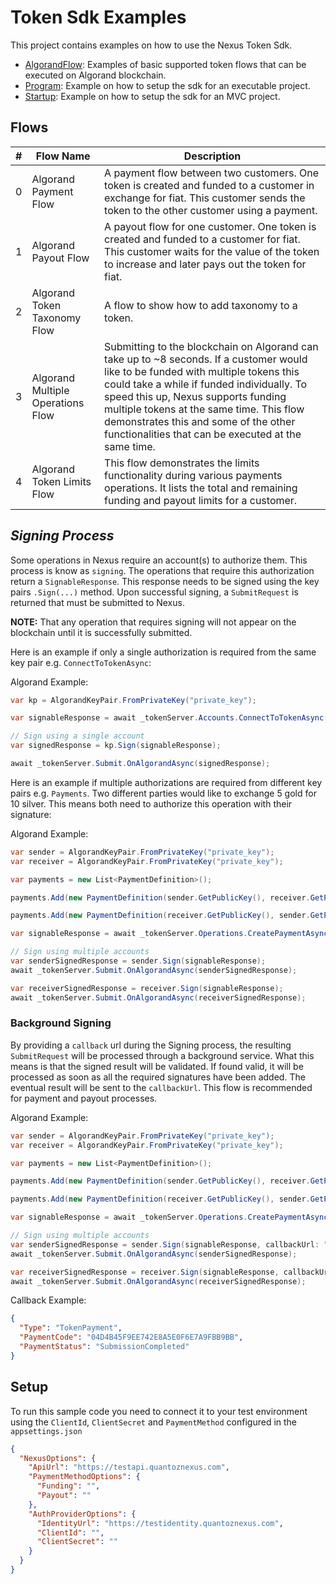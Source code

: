 # Token Sdk Examples

This project contains examples on how to use the Nexus Token Sdk.

- [AlgorandFlow](./AlgorandExamples.cs): Examples of basic supported token flows that can be executed on Algorand blockchain. 
- [Program](./Program.cs): Example on how to setup the sdk for an executable project.
- [Startup](./Startup.cs): Example on how to setup the sdk for an MVC project.

## Flows

| # 	| **Flow Name**                	| **Description**                                                                                                                                                                           	|
|---	|------------------------------	|-------------------------------------------------------------------------------------------------------------------------------------------------------------------------------------------	|
| 0 	| Algorand Payment Flow        	| A payment flow between two customers. One token is created and funded to a customer in exchange for fiat. This customer sends the token to the other customer using a payment.            	|
| 1 	| Algorand Payout Flow         	| A payout flow for one customer. One token is created and funded to a customer for fiat. This customer waits for the value of the token to increase and later pays out the token for fiat. 	|
| 2 	| Algorand Token Taxonomy Flow 	| A flow to show how to add taxonomy to a token.                                                                                                                                            	|
| 3 	| Algorand Multiple Operations Flow     	| Submitting to the blockchain on Algorand can take up to ~8 seconds. If a customer would like to be funded with multiple tokens this could take a while if funded individually. To speed this up, Nexus supports funding multiple tokens at the same time. This flow demonstrates this and some of the other functionalities that can be executed at the same time.             |
| 4 	| Algorand Token Limits Flow     | This flow demonstrates the limits functionality during various payments operations. It lists the total and remaining funding and payout limits for a customer.                               |

## *Signing Process*
Some operations in Nexus require an account(s) to authorize them. This process is know as `signing`. The operations that require this authorization return a `SignableResponse`. This response needs to be signed using the key pairs `.Sign(...)` method. Upon successful signing, a `SubmitRequest` is returned that must be submitted to Nexus.

**NOTE:** That any operation that requires signing will not appear on the blockchain until it is successfully submitted.

Here is an example if only a single authorization is required from the same key pair e.g. `ConnectToTokenAsync`:

Algorand Example:
```csharp
var kp = AlgorandKeyPair.FromPrivateKey("private_key");

var signableResponse = await _tokenServer.Accounts.ConnectToTokenAsync(kp.GetAccountCode(), "Gold");

// Sign using a single account
var signedResponse = kp.Sign(signableResponse);

await _tokenServer.Submit.OnAlgorandAsync(signedResponse);
```

Here is an example if multiple authorizations are required from different key pairs e.g. `Payments`. Two different parties would like to exchange 5 gold for 10 silver. This means both need to authorize this operation with their signature:

Algorand Example:
```csharp
var sender = AlgorandKeyPair.FromPrivateKey("private_key");
var receiver = AlgorandKeyPair.FromPrivateKey("private_key");

var payments = new List<PaymentDefinition>();

payments.Add(new PaymentDefinition(sender.GetPublicKey(), receiver.GetPublicKey(), "Gold", 5));

payments.Add(new PaymentDefinition(receiver.GetPublicKey(), sender.GetPublicKey(), "Silver", 10));

var signableResponse = await _tokenServer.Operations.CreatePaymentAsync(payments);

// Sign using multiple accounts
var senderSignedResponse = sender.Sign(signableResponse);
await _tokenServer.Submit.OnAlgorandAsync(senderSignedResponse);

var receiverSignedResponse = receiver.Sign(signableResponse);
await _tokenServer.Submit.OnAlgorandAsync(receiverSignedResponse);
```

### Background Signing
By providing a `callback` url during the Signing process, the resulting `SubmitRequest` will be processed through a background service. What this means is that the signed result will be validated. If found valid, it will be processed as soon as all the required signatures have been added. The eventual result will be sent to the `callbackUrl`. This flow is recommended for payment and payout processes.

Algorand Example:
```csharp
var sender = AlgorandKeyPair.FromPrivateKey("private_key");
var receiver = AlgorandKeyPair.FromPrivateKey("private_key");

var payments = new List<PaymentDefinition>();

payments.Add(new PaymentDefinition(sender.GetPublicKey(), receiver.GetPublicKey(), "Gold", 5));

payments.Add(new PaymentDefinition(receiver.GetPublicKey(), sender.GetPublicKey(), "Silver", 10));

var signableResponse = await _tokenServer.Operations.CreatePaymentAsync(payments);

// Sign using multiple accounts
var senderSignedResponse = sender.Sign(signableResponse, callbackUrl: "your-callback-url");
await _tokenServer.Submit.OnAlgorandAsync(senderSignedResponse);

var receiverSignedResponse = receiver.Sign(signableResponse, callbackUrl: "your-callback-url");
await _tokenServer.Submit.OnAlgorandAsync(receiverSignedResponse);
```

Callback Example:
```json
{
  "Type": "TokenPayment",
  "PaymentCode": "04D4B45F9EE742E8A5E0F6E7A9FBB9BB",
  "PaymentStatus": "SubmissionCompleted"
}
```

## Setup

To run this sample code you need to connect it to your test environment using the `ClientId`, `ClientSecret` and `PaymentMethod` configured in the `appsettings.json`

```json
{
  "NexusOptions": {
    "ApiUrl": "https://testapi.quantoznexus.com",
    "PaymentMethodOptions": {
      "Funding": "",
      "Payout": ""
    },
    "AuthProviderOptions": {
      "IdentityUrl": "https://testidentity.quantoznexus.com",
      "ClientId": "",
      "ClientSecret": ""
    }
  }
}
```